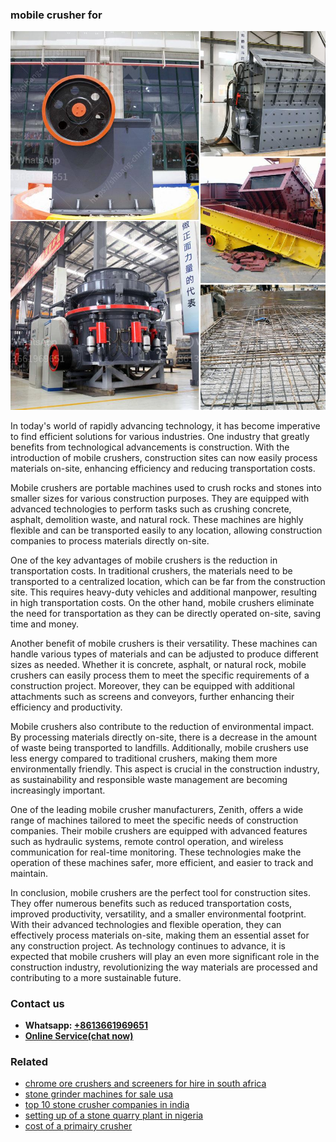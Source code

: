 <h3>mobile crusher for</h3><img src='1702950225.jpg' alt=''><p>In today's world of rapidly advancing technology, it has become imperative to find efficient solutions for various industries. One industry that greatly benefits from technological advancements is construction. With the introduction of mobile crushers, construction sites can now easily process materials on-site, enhancing efficiency and reducing transportation costs.</p><p>Mobile crushers are portable machines used to crush rocks and stones into smaller sizes for various construction purposes. They are equipped with advanced technologies to perform tasks such as crushing concrete, asphalt, demolition waste, and natural rock. These machines are highly flexible and can be transported easily to any location, allowing construction companies to process materials directly on-site.</p><p>One of the key advantages of mobile crushers is the reduction in transportation costs. In traditional crushers, the materials need to be transported to a centralized location, which can be far from the construction site. This requires heavy-duty vehicles and additional manpower, resulting in high transportation costs. On the other hand, mobile crushers eliminate the need for transportation as they can be directly operated on-site, saving time and money.</p><p>Another benefit of mobile crushers is their versatility. These machines can handle various types of materials and can be adjusted to produce different sizes as needed. Whether it is concrete, asphalt, or natural rock, mobile crushers can easily process them to meet the specific requirements of a construction project. Moreover, they can be equipped with additional attachments such as screens and conveyors, further enhancing their efficiency and productivity.</p><p>Mobile crushers also contribute to the reduction of environmental impact. By processing materials directly on-site, there is a decrease in the amount of waste being transported to landfills. Additionally, mobile crushers use less energy compared to traditional crushers, making them more environmentally friendly. This aspect is crucial in the construction industry, as sustainability and responsible waste management are becoming increasingly important.</p><p>One of the leading mobile crusher manufacturers, Zenith, offers a wide range of machines tailored to meet the specific needs of construction companies. Their mobile crushers are equipped with advanced features such as hydraulic systems, remote control operation, and wireless communication for real-time monitoring. These technologies make the operation of these machines safer, more efficient, and easier to track and maintain.</p><p>In conclusion, mobile crushers are the perfect tool for construction sites. They offer numerous benefits such as reduced transportation costs, improved productivity, versatility, and a smaller environmental footprint. With their advanced technologies and flexible operation, they can effectively process materials on-site, making them an essential asset for any construction project. As technology continues to advance, it is expected that mobile crushers will play an even more significant role in the construction industry, revolutionizing the way materials are processed and contributing to a more sustainable future.</p><h3>Contact us</h3><ul><li><strong>Whatsapp:&nbsp;<a href="https://wa.me/8613661969651">+8613661969651</a></strong></li><li><a href="https://swt.shibang-china.com/?git&amp;zhl&amp;mobile crusher for"><strong>Online Service(chat now)</strong></a></li></ul><h3>Related</h3><ul><li><a href='chrome ore crushers and screeners for hire in south africa.md'>chrome ore crushers and screeners for hire in south africa</a></li><li><a href='stone grinder machines for sale usa.md'>stone grinder machines for sale usa</a></li><li><a href='top 10 stone crusher companies in india.md'>top 10 stone crusher companies in india</a></li><li><a href='setting up of a stone quarry plant in nigeria.md'>setting up of a stone quarry plant in nigeria</a></li><li><a href='cost of a primairy crusher.md'>cost of a primairy crusher</a></li></ul>
